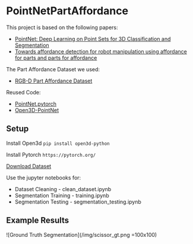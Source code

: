 # PointNetPartAffordance

This project is based on the following papers:
  * [PointNet: Deep Learning on Point Sets for 3D Classification and Segmentation][1]
  * [Towards affordance detection for robot manipulation using affordance for parts and parts for affordance][2]
  
 The Part Affordance Dataset we used:
  * [RGB-D Part Affordance Dataset][3]
  
Reused Code:
  * [PointNet.pytorch][4]
  * [Open3D-PointNet][5]
  
 
 ## Setup
 Install Open3d
 `pip install open3d-python`
 
 Install Pytorch
 `https://pytorch.org/`
 
 [Download Dataset][3]
 
 Use the jupyter notebooks for:
  * Dataset Cleaning - clean_dataset.ipynb
  * Segmentation Training - training.ipynb
  * Segmentation Testing - segmentation_testing.ipynb
  
  ## Example Results
  
  ![Ground Truth Segmentation](/img/scissor_gt.png =100x100)

[1]:https://arxiv.org/abs/1612.00593
[2]:https://link.springer.com/article/10.1007/s10514-018-9787-5
[3]:http://users.umiacs.umd.edu/~amyers/part-affordance-dataset/
[4]:https://github.com/fxia22/pointnet.pytorch
[5]:https://github.com/intel-isl/Open3D-PointNet


